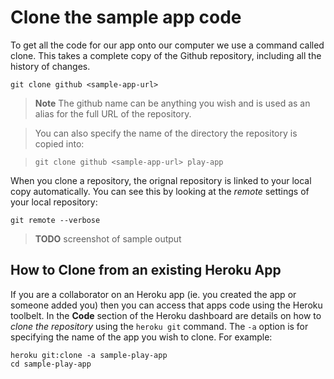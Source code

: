 # Clone the sample app code

  To get all the code for our app onto our computer we use a command called clone.  This takes a complete copy of the Github repository, including all the history of changes.

    git clone github <sample-app-url>

> **Note** The github name can be anything you wish and is used as an alias for the full URL of the repository.  

> You can also specify the name of the directory the repository is copied into: 

>  `git clone github <sample-app-url> play-app`

  When you clone a repository, the orignal repository is linked to your local copy automatically.  You can see this by looking at the _remote_ settings of your local repository:
  
    git remote --verbose

> **TODO** screenshot of sample output

## How to Clone from an existing Heroku App

  If you are a collaborator on an Heroku app (ie. you created the app or someone added you) then you can access that apps code using the Heroku toolbelt.  In the **Code** section of the Heroku dashboard are details on how to _clone the repository_ using the `heroku git` command.  The `-a` option is for specifying the name of the app you wish to clone.  For example:

    heroku git:clone -a sample-play-app
    cd sample-play-app


